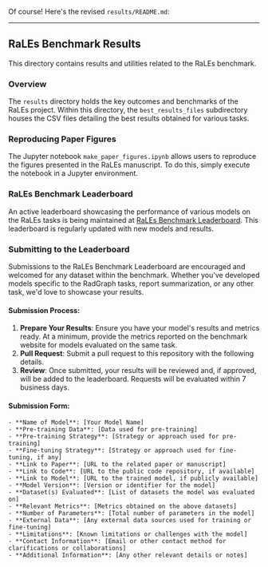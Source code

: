 Of course! Here's the revised `results/README.md`:

---

## RaLEs Benchmark Results

This directory contains results and utilities related to the RaLEs benchmark.

### Overview

The `results` directory holds the key outcomes and benchmarks of the RaLEs project. Within this directory, the `best_results_files` subdirectory houses the CSV files detailing the best results obtained for various tasks.

### Reproducing Paper Figures

The Jupyter notebook `make_paper_figures.ipynb` allows users to reproduce the figures presented in the RaLEs manuscript. To do this, simply execute the notebook in a Jupyter environment.

### RaLEs Benchmark Leaderboard

An active leaderboard showcasing the performance of various models on the RaLEs tasks is being maintained at [RaLEs Benchmark Leaderboard](https://ralesbenchmark.github.io). This leaderboard is regularly updated with new models and results.

### Submitting to the Leaderboard

Submissions to the RaLEs Benchmark Leaderboard are encouraged and welcomed for any dataset within the benchmark. Whether you've developed models specific to the RadGraph tasks, report summarization, or any other task, we'd love to showcase your results.

#### Submission Process:

1. **Prepare Your Results**: Ensure you have your model's results and metrics ready. At a minimum, provide the metrics reported on the benchmark website for models evaluated on the same task.
2. **Pull Request**: Submit a pull request to this repository with the following details.
3. **Review**: Once submitted, your results will be reviewed and, if approved, will be added to the leaderboard. Requests will be evaluated within 7 business days.

#### Submission Form:

```
- **Name of Model**: [Your Model Name]
- **Pre-training Data**: [Data used for pre-training]
- **Pre-training Strategy**: [Strategy or approach used for pre-training]
- **Fine-tuning Strategy**: [Strategy or approach used for fine-tuning, if any]
- **Link to Paper**: [URL to the related paper or manuscript]
- **Link to Code**: [URL to the public code repository, if available]
- **Link to Model**: [URL to the trained model, if publicly available]
- **Model Version**: [Version or identifier for the model]
- **Dataset(s) Evaluated**: [List of datasets the model was evaluated on]
- **Relevant Metrics**: [Metrics obtained on the above datasets]
- **Number of Parameters**: [Total number of parameters in the model]
- **External Data**: [Any external data sources used for training or fine-tuning]
- **Limitations**: [Known limitations or challenges with the model]
- **Contact Information**: [Email or other contact method for clarifications or collaborations]
- **Additional Information**: [Any other relevant details or notes]
```

